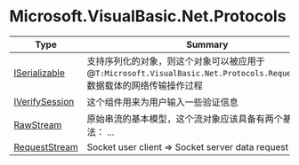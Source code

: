 ﻿
# Microsoft.VisualBasic.Net.Protocols

|Type|Summary|
|----|-------|
|[ISerializable](./ISerializable.md)|支持序列化的对象，则这个对象可以被应用于@``T:Microsoft.VisualBasic.Net.Protocols.RequestStream``数据载体的网络传输操作过程|
|[IVerifySession](./IVerifySession.md)|这个组件用来为用户输入一些验证信息|
|[RawStream](./RawStream.md)|原始串流的基本模型，这个流对象应该具备有两个基本的方法： ...|
|[RequestStream](./RequestStream.md)|Socket user client => Socket server data request & ...|

